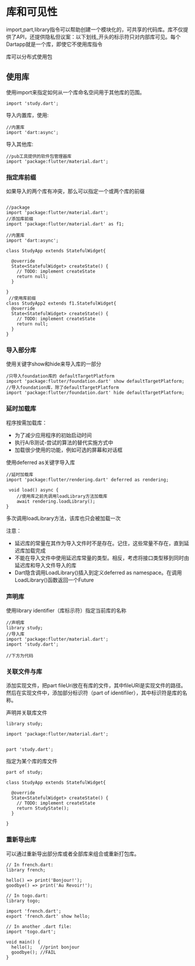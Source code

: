 # 库和可见性
import,part,library指令可以帮助创建一个模块化的，可共享的代码库。库不仅提供了API，还提供隐私但议案：以下划线_开头的标示符只对内部库可见。每个Dartapp就是一个库，即使它不使用库指令

库可以分布式使用包

## 使用库
使用import来指定如何从一个库命名空间用于其他库的范围。
```
import 'study.dart';
```
导入内置库，使用:
```
//内置库
import 'dart:async';
```
导入其他库:
```
//pub工具提供的软件包管理器库
import 'package:flutter/material.dart';
```
### 指定库前缀
如果导入的两个库有冲突，那么可以指定一个或两个库的前缀
```

//package
import 'package:flutter/material.dart';
//添加库前缀
import 'package:flutter/material.dart' as f1;

//内置库
import 'dart:async';

class StudyApp extends StatefulWidget{

  @override
  State<StatefulWidget> createState() {
    // TODO: implement createState
    return null;
  }

}
 //使用库前缀
class StudyApp2 extends f1.StatefulWidget{
  @override
  State<StatefulWidget> createState() {
    // TODO: implement createState
    return null;
  }
}
```

### 导入部分库
使用关键字show和hide来导入库的一部分
```
/只导入foundation库的 defaultTargetPlatform
import 'package:flutter/foundation.dart' show defaultTargetPlatform;
//导入foundation库，除了defaultTargetPlatform
import 'package:flutter/foundation.dart' hide defaultTargetPlatform;
```

### 延时加载库
程序按需加载库：
- 为了减少应用程序的初始启动时间
- 执行A/B测试-尝试的算法的替代实施方式中
- 加载很少使用的功能，例如可选的屏幕和对话框

使用deferred as关键字导入库
```
//延时加载库
import 'package:flutter/rendering.dart' deferred as rendering;

 void load() async {
    //使用库之前先调用loadLibrary方法加载库
    await rendering.loadLibrary();
}
```
多次调用loadLibrary方法，该库也只会被加载一次

注意：
- 延迟库的常量在其作为导入文件时不是存在。记住，这些常量不存在，直到延迟库加载完成
- 不能在导入文件中使用延迟库常量的类型。相反，考虑将接口类型移到同时由延迟库和导入文件导入的库
- Dart隐含调用LoadLibrary()插入到定义deferred as namespace。在调用LoadLibrary()函数返回一个Future

### 声明库
使用library identifier（库标示符）指定当前库的名称
```
//声明库
library study;
//导入库
import 'package:flutter/material.dart';
import 'study.dart';

//下方为代码

```
### 关联文件与库
添加实现文件，把part fileUri放在有库的文件，其中fileURI是实现文件的路径。然后在实现文件中，添加部分标识符（part of identifiler），其中标识符是库的名称。

声明并关联库文件
```
library study;

import 'package:flutter/material.dart';


part 'study.dart';

```
指定为某个库的库文件
```
part of study;

class StudyApp extends StatefulWidget{

  @override
  State<StatefulWidget> createState() {
    // TODO: implement createState
    return StudyState();
  }

}

```

### 重新导出库
可以通过重新导出部分库或者全部库来组合或重新打包库。
```
// In french.dart:
library french;
    
hello() => print('Bonjour!');
goodbye() => print('Au Revoir!');

// In togo.dart:
library togo;

import 'french.dart';
export 'french.dart' show hello;

// In another .dart file:
import 'togo.dart';

void main() {
  hello();   //print bonjour
  goodbye(); //FAIL
}
```

